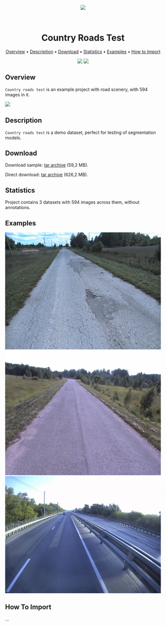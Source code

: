 <div align="center" markdown> 

<img src="https://i.imgur.com/UdBujFN.png" width="250" /> <br>

<img src="" /> 

# Country Roads Test  

<p align="center">

  <a href="#overview">Overview</a> •
  <a href="#description">Description</a> •
  <a href="#download">Download</a> •
  <a href="#statistics">Statistics</a> •
  <a href="#examples">Examples</a> •
  <a href="#how-to-import">How to Import</a> 
</p>

[![](https://img.shields.io/badge/slack-chat-green.svg?logo=slack)](https://supervise.ly/slack)
[![](https://img.shields.io/docker/v/supervisely-ecosystem/country-roads-test)](https://github.com/supervisely-ecosystem/country-roads-test)
</div>



## Overview 

 `Country roads test` is an example project with road scenery, with 594 images in it. 

![](https://i.imgur.com/KwEccCd.jpg)

## Description 

`Country roads test` is a demo dataset, perfect for testing of segmentation models. 

## Download

Download sample: [tar archive](https://cloud.enterprise.deepsystems.io/s/zRyFbfsalohAo5N/download) (59,2 MB).

Direct download: [tar archive](https://cloud.enterprise.deepsystems.io/s/fADwyW7o5SMJEZm/download) (626,2 MB).

## Statistics

Project contains 3 datasets with 594 images across them, without annotations. 

## Examples

![](https://raw.githubusercontent.com/supervisely-ecosystem/country-roads-test/master/project/ds1/img/00241_B5Mg1r2GKj.png) ![](https://raw.githubusercontent.com/supervisely-ecosystem/country-roads-test/master/project/ds2/img/00040_HSRUNAfwiQ.png) ![](https://raw.githubusercontent.com/supervisely-ecosystem/country-roads-test/master/project/ds3/img/5900_1JfscOtVw7.png)

## How To Import

...
